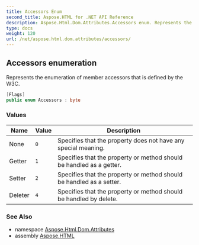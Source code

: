 ```yaml
---
title: Accessors Enum
second_title: Aspose.HTML for .NET API Reference
description: Aspose.Html.Dom.Attributes.Accessors enum. Represents the enumeration of member accessors that is defined by the W3C
type: docs
weight: 120
url: /net/aspose.html.dom.attributes/accessors/
---
```

## Accessors enumeration

Represents the enumeration of member accessors that is defined by the W3C.

```csharp
[Flags]
public enum Accessors : byte
```

### Values

| Name | Value | Description |
| --- | --- | --- |
| None | `0` | Specifies that the property does not have any special meaning. |
| Getter | `1` | Specifies that the property or method should be handled as a getter. |
| Setter | `2` | Specifies that the property or method should be handled as a setter. |
| Deleter | `4` | Specifies that the property or method should be handled by delete. |

### See Also

* namespace [Aspose.Html.Dom.Attributes](../../aspose.html.dom.attributes/)
* assembly [Aspose.HTML](../../)
